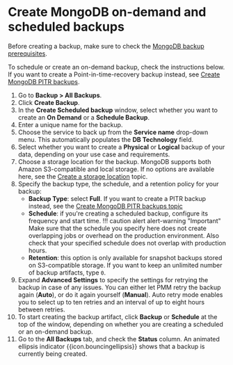 # Create MongoDB on-demand and scheduled backups

Before creating a backup, make sure to check the [MongoDB backup prerequisites](../backup/mongo-prerequisites.md).

To schedule or create an on-demand backup, check the instructions below. If you want to create a Point-in-time-recovery backup instead, see [Create MongoDB PITR backups](create_PITR_mongo.md).

1. Go to <i class="uil uil-history"></i> **Backup > All Backups**.
2. Click <i class="uil uil-plus-square"></i> **Create Backup**.
3. In the **Create Scheduled backup** window, select whether you want to create an **On Demand** or a **Schedule Backup**.
4. Enter a unique name for the backup.
5. Choose the service to back up from the **Service name** drop-down menu. This automatically populates the **DB Technology** field.
6. Select whether you want to create a **Physical** or **Logical** backup of your data, depending on your use case and requirements.
7. Choose a storage location for the backup. MongoDB supports both Amazon S3-compatible and local storage. If no options are available here, see the [Create a storage location](prepare_storage_location.md) topic.
8. Specify the backup type, the schedule, and a retention policy for your backup:
    - **Backup Type**: select **Full**. If you want to create a PITR backup instead, see the [Create MongoDB PITR backups topic](../backup/create_PITR_mongo.md)
    - **Schedule**: if you're creating a scheduled backup, configure its frequency and start time. 
        !!! caution alert alert-warning "Important"
            Make sure that the schedule you specify here does not create overlapping jobs or overhead on the production environment. Also check that your specified schedule does not overlap with production hours.
    - **Retention**: this option is only available for snapshot backups stored on S3-compatible storage. If you want to keep an unlimited number of backup artifacts, type `0`.
9. Expand **Advanced Settings** to specify the settings for retrying the backup in case of any issues. You can either let PMM retry the backup again (**Auto**), or do it again yourself (**Manual**). Auto retry mode enables you to select up to ten retries and an interval of up to eight hours between retries.
10. To start creating the backup artifact, click **Backup** or **Schedule** at the top of the window, depending on whether you are creating a scheduled or an on-demand backup.
11. Go to the **All Backups** tab, and check the **Status** column. An animated ellipsis indicator {{icon.bouncingellipsis}} shows that a backup is currently being created.
